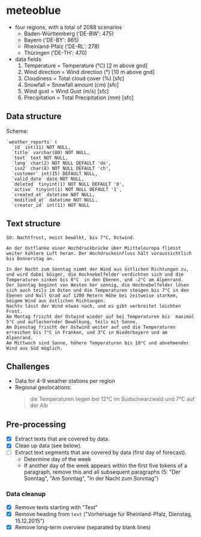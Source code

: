 # meteoblue

* four regions, with a total of 2088 scenarios
	* Baden-Württemberg ('DE-BW': 475)
	* Bayern ('DE-BY': 865)
	* Rheinland-Pfalz ('DE-RL': 278)
	* Thüringen ('DE-TH': 470)
* data fields
	1) Temperature  =  Temperature (°C) [2 m above gnd]
	2) Wind direction = Wind direction (°) [10 m above gnd]
	3) Cloudiness = Total cloud cover (%) [sfc]
	4) Snowfall = Snowfall amount (cm) [sfc]
	5) Wind gust = Wind Gust (m/s) [sfc]
	6) Precipitation = Total Precipitation (mm) [sfc]

## Data structure

Schema:

```
`weather_reports` (
  `id` int(11) NOT NULL,
  `title` varchar(80) NOT NULL,
  `text` text NOT NULL,
  `lang` char(2) NOT NULL DEFAULT 'de',
  `iso2` char(8) NOT NULL DEFAULT 'ch',
  `customer` int(15) DEFAULT NULL,
  `valid_date` date NOT NULL,
  `deleted` tinyint(1) NOT NULL DEFAULT '0',
  `active` tinyint(1) NOT NULL DEFAULT '1',
  `created_at` datetime NOT NULL,
  `modified_at` datetime NOT NULL,
  `creator_id` int(11) NOT NULL
```

## Text structure

```
SO: Nachtfrost, meist bewölkt, bis 7°C, Ostwind.

An der Ostflanke einer Hochdruckbrücke über Miitteleuropa fliesst weiter kühlere Luft heran. Der Hochdruckeinfluss hält voraussichtlich bis Donnerstag an.

In der Nacht zum Sonntag nimmt der Wind aus östlichen Richtungen zu, und wird dabei böiger, die Hochnebelfelder verdichten sich und die Temperaturen sinken bis 0°C  in den Ebenen, und -2°C am Alpenrand.
Der Sonntag beginnt von Westen her sonnig, die Hochnebelfelder lösen sich auch teils im Osten und die Temperaturen steigen bis 7°C in den Ebenen und Null Grad auf 1200 Metern Höhe bei zeitweise starkem, böigem Wind aus östlichen Richtungen.
Nachts lässt der Wind etwas nach, und es gibt verbreitet leichten Frost.
Am Montag frischt der Ostwind wieder auf bei Temperaturen bis  maximal 5°C und auflockernder Bewölkung, teils mit Sonne.
Am Dienstag frischt der Ostwind weiter auf und die Temperaturen erreichen bis 7°C in Franken, und 3°C in Niederbayern und am Alpenrand.
Am Mittwoch sind Sonne, höhere Temperaturen bis 10°C und abnehmender Wind aus Süd möglich.
```

## Challenges

* Data for 4-9 weather stations per region
* Regional geolocations:
	> die Temperaturen liegen bei 12°C im Südschwarzwald und 7°C auf der Alb

## Pre-processing

- [x] Extract texts that are covered by data.
- [x] Clean up data (see below).
- [ ] Extract text segments that are covered by data (first day of forecast).
	* Determine day of the week
	* If another day of the week appears within the first five tokens of a paragraph, remove this and all subsequent paragraphs (5: "Der Sonntag", "Am Sonntag", "In der Nacht zum Sonntag")

### Data cleanup

- [x] Remove texts starting with "Test"
- [x] Remove heading from `text` ("Vorhersage für Rheinland-Pfalz, Dienstag, 15.12.2015")
- [x] Remove long-term overview (separated by blank lines)